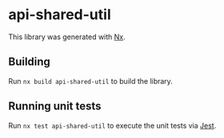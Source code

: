 # api-shared-util

This library was generated with [Nx](https://nx.dev).

## Building

Run `nx build api-shared-util` to build the library.

## Running unit tests

Run `nx test api-shared-util` to execute the unit tests via [Jest](https://jestjs.io).
